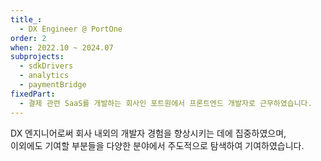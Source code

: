 ```yaml
---
title_:
  - DX Engineer @ PortOne
order: 2
when: 2022.10 ~ 2024.07
subprojects:
  - sdkDrivers
  - analytics
  - paymentBridge
fixedPart:
  - 결제 관련 SaaS를 개발하는 회사인 포트원에서 프론트엔드 개발자로 근무하였습니다.
---
```


DX 엔지니어로써 회사 내외의 개발자 경험을 향상시키는 데에 집중하였으며,<br>
이외에도 기여할 부분들을 다양한 분야에서 주도적으로 탐색하여 기여하였습니다.
